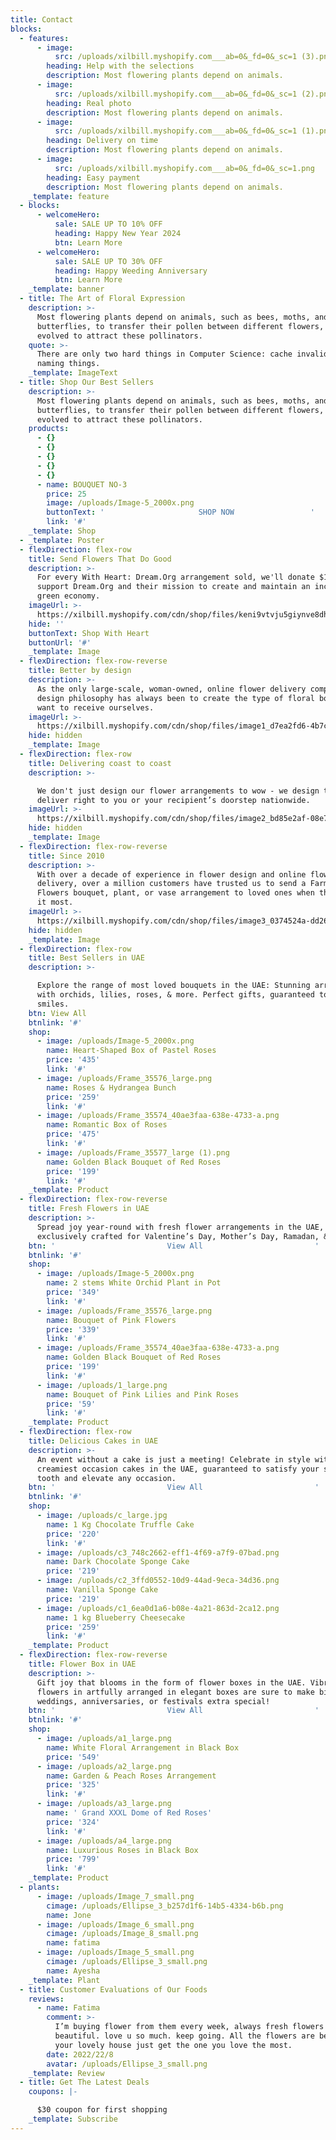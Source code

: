 ```yaml
---
title: Contact
blocks:
  - features:
      - image:
          src: /uploads/xilbill.myshopify.com___ab=0&_fd=0&_sc=1 (3).png
        heading: Help with the selections
        description: Most flowering plants depend on animals.
      - image:
          src: /uploads/xilbill.myshopify.com___ab=0&_fd=0&_sc=1 (2).png
        heading: Real photo
        description: Most flowering plants depend on animals.
      - image:
          src: /uploads/xilbill.myshopify.com___ab=0&_fd=0&_sc=1 (1).png
        heading: Delivery on time
        description: Most flowering plants depend on animals.
      - image:
          src: /uploads/xilbill.myshopify.com___ab=0&_fd=0&_sc=1.png
        heading: Easy payment
        description: Most flowering plants depend on animals.
    _template: feature
  - blocks:
      - welcomeHero:
          sale: SALE UP TO 10% OFF
          heading: Happy New Year 2024
          btn: Learn More
      - welcomeHero:
          sale: SALE UP TO 30% OFF
          heading: Happy Weeding Anniversary
          btn: Learn More
    _template: banner
  - title: The Art of Floral Expression
    description: >-
      Most flowering plants depend on animals, such as bees, moths, and
      butterflies, to transfer their pollen between different flowers, and have
      evolved to attract these pollinators.
    quote: >-
      There are only two hard things in Computer Science: cache invalidation and
      naming things.
    _template: ImageText
  - title: Shop Our Best Sellers
    description: >-
      Most flowering plants depend on animals, such as bees, moths, and
      butterflies, to transfer their pollen between different flowers, and have
      evolved to attract these pollinators.
    products:
      - {}
      - {}
      - {}
      - {}
      - {}
      - name: BOUQUET NO-3
        price: 25
        image: /uploads/Image-5_2000x.png
        buttonText: '                     SHOP NOW                 '
        link: '#'
    _template: Shop
  - _template: Poster
  - flexDirection: flex-row
    title: Send Flowers That Do Good
    description: >-
      For every With Heart: Dream.Org arrangement sold, we'll donate $10 to
      support Dream.Org and their mission to create and maintain an inclusive
      green economy.
    imageUrl: >-
      https://xilbill.myshopify.com/cdn/shop/files/keni9vtvju5giynve8dh_1_large.png?v=1727706601
    hide: ''
    buttonText: Shop With Heart
    buttonUrl: '#'
    _template: Image
  - flexDirection: flex-row-reverse
    title: Better by design
    description: >-
      As the only large-scale, woman-owned, online flower delivery company, our
      design philosophy has always been to create the type of floral bouquets we
      want to receive ourselves.
    imageUrl: >-
      https://xilbill.myshopify.com/cdn/shop/files/image1_d7ea2fd6-4b7c-4ee6-9b90-0148a36e6adb_large.png?v=1727856994
    hide: hidden
    _template: Image
  - flexDirection: flex-row
    title: Delivering coast to coast
    description: >-

      We don't just design our flower arrangements to wow - we design them to
      deliver right to you or your recipient’s doorstep nationwide.
    imageUrl: >-
      https://xilbill.myshopify.com/cdn/shop/files/image2_bd85e2af-08e7-4bc5-8090-a4aef291d873_large.png?v=1727856994
    hide: hidden
    _template: Image
  - flexDirection: flex-row-reverse
    title: Since 2010
    description: >-
      With over a decade of experience in flower design and online flower
      delivery, over a million customers have trusted us to send a Farmgirl
      Flowers bouquet, plant, or vase arrangement to loved ones when they need
      it most.
    imageUrl: >-
      https://xilbill.myshopify.com/cdn/shop/files/image3_0374524a-dd26-408c-8cd2-f9dc6a9e139c_large.png?v=1727856994
    hide: hidden
    _template: Image
  - flexDirection: flex-row
    title: Best Sellers in UAE
    description: >-

      Explore the range of most loved bouquets in the UAE: Stunning arrangements
      with orchids, lilies, roses, & more. Perfect gifts, guaranteed to bring
      smiles.
    btn: View All
    btnlink: '#'
    shop:
      - image: /uploads/Image-5_2000x.png
        name: Heart-Shaped Box of Pastel Roses
        price: '435'
        link: '#'
      - image: /uploads/Frame_35576_large.png
        name: Roses & Hydrangea Bunch
        price: '259'
        link: '#'
      - image: /uploads/Frame_35574_40ae3faa-638e-4733-a.png
        name: Romantic Box of Roses
        price: '475'
        link: '#'
      - image: /uploads/Frame_35577_large (1).png
        name: Golden Black Bouquet of Red Roses
        price: '199'
        link: '#'
    _template: Product
  - flexDirection: flex-row-reverse
    title: Fresh Flowers in UAE
    description: >-
      Spread joy year-round with fresh flower arrangements in the UAE,
      exclusively crafted for Valentine’s Day, Mother’s Day, Ramadan, & beyond.
    btn: '                         View All                         '
    btnlink: '#'
    shop:
      - image: /uploads/Image-5_2000x.png
        name: 2 stems White Orchid Plant in Pot
        price: '349'
        link: '#'
      - image: /uploads/Frame_35576_large.png
        name: Bouquet of Pink Flowers
        price: '339'
        link: '#'
      - image: /uploads/Frame_35574_40ae3faa-638e-4733-a.png
        name: Golden Black Bouquet of Red Roses
        price: '199'
        link: '#'
      - image: /uploads/1_large.png
        name: Bouquet of Pink Lilies and Pink Roses
        price: '59'
        link: '#'
    _template: Product
  - flexDirection: flex-row
    title: Delicious Cakes in UAE
    description: >-
      An event without a cake is just a meeting! Celebrate in style with the
      creamiest occasion cakes in the UAE, guaranteed to satisfy your sweet
      tooth and elevate any occasion.
    btn: '                         View All                         '
    btnlink: '#'
    shop:
      - image: /uploads/c_large.jpg
        name: 1 Kg Chocolate Truffle Cake
        price: '220'
        link: '#'
      - image: /uploads/c3_748c2662-eff1-4f69-a7f9-07bad.png
        name: Dark Chocolate Sponge Cake
        price: '219'
      - image: /uploads/c2_3ffd0552-10d9-44ad-9eca-34d36.png
        name: Vanilla Sponge Cake
        price: '219'
      - image: /uploads/c1_6ea0d1a6-b08e-4a21-863d-2ca12.png
        name: 1 kg Blueberry Cheesecake
        price: '259'
        link: '#'
    _template: Product
  - flexDirection: flex-row-reverse
    title: Flower Box in UAE
    description: >-
      Gift joy that blooms in the form of flower boxes in the UAE. Vibrant
      flowers in artfully arranged in elegant boxes are sure to make birthdays,
      weddings, anniversaries, or festivals extra special!
    btn: '                         View All                         '
    btnlink: '#'
    shop:
      - image: /uploads/a1_large.png
        name: White Floral Arrangement in Black Box
        price: '549'
      - image: /uploads/a2_large.png
        name: Garden & Peach Roses Arrangement
        price: '325'
        link: '#'
      - image: /uploads/a3_large.png
        name: ' Grand XXXL Dome of Red Roses'
        price: '324'
        link: '#'
      - image: /uploads/a4_large.png
        name: Luxurious Roses in Black Box
        price: '799'
        link: '#'
    _template: Product
  - plants:
      - image: /uploads/Image_7_small.png
        cimage: /uploads/Ellipse_3_b257d1f6-14b5-4334-b6b.png
        name: Jone
      - image: /uploads/Image_6_small.png
        cimage: /uploads/Image_8_small.png
        name: fatima
      - image: /uploads/Image_5_small.png
        cimage: /uploads/Ellipse_3_small.png
        name: Ayesha
    _template: Plant
  - title: Customer Evaluations of Our Foods
    reviews:
      - name: Fatima
        comment: >-
          I’m buying flower from them every week, always fresh flowers and
          beautiful. love u so much. keep going. All the flowers are best for
          your lovely house just get the one you love the most.
        date: 2022/22/8
        avatar: /uploads/Ellipse_3_small.png
    _template: Review
  - title: Get The Latest Deals
    coupons: |-

      $30 coupon for first shopping
    _template: Subscribe
---
```


